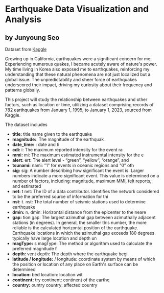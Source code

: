 # Earthquake Data Visualization and Analysis
## by Junyoung Seo
Dataset from [Kaggle](https://www.kaggle.com/datasets/warcoder/earthquake-dataset)

Growing up in California, earthquakes were a significant concern for me. Experiencing numerous quakes, I became acutely aware of nature's power. My time living in Korea also exposed me to earthquakes, reinforcing my understanding that these natural phenomena are not just localized but a global issue. The unpredictability and sheer force of earthquakes underscored their impact, driving my curiosity about their frequency and patterns globally.

This project will study the relationship between earthquakes and other factors, such as location or time, utilizing a dataset comprising records of 782 earthquakes from January 1, 1995, to January 1, 2023, sourced from Kaggle.

The dataset includes
- **title:** title name given to the earthquake
- **magnitude:**: The magnitude of the earthquak
- **date_time:** : date and ti
- **cdi:** i: The maximum reported intensity for the event ra
- **mmi:** mi: The maximum estimated instrumental intensity for the e
- **alert:** ert: The alert level - “green”, “yellow”, “orange”, and 
- **tsunami:** nami: "1" for events in oceanic regions and "0" oth
- **sig:** 
sig: A number describing how significant the event is. Larger numbers indicate a more significant event. This value is determined on a number of factors, including: magnitude, maximum MMI, felt reports, and estimated
- **net:** t
net: The ID of a data contributor. Identifies the network considered to be the preferred source of information for thi
- **nst:** t.
nst: The total number of seismic stations used to determine earthquake
- **dmin:** n.
dmin: Horizontal distance from the epicenter to the neare
- **gap:** tion
gap: The largest azimuthal gap between azimuthally adjacent stations (in degrees). In general, the smaller this number, the more reliable is the calculated horizontal position of the earthquake. Earthquake locations in which the azimuthal gap exceeds 180 degrees typically have large location and depth un
- **magType:** s
magType: The method or algorithm used to calculate the preferred magnitude f
- **depth:** vent
depth: The depth where the earthquake begi
- **latitude / longitude:**  / longitude: coordinate system by means of which the position or location of any place on Earth's surface can be determined
- **location:** bed
location: location wit
- **continent:** try
continent: continent of the earthq
- **country:** ountry
country: affected country
